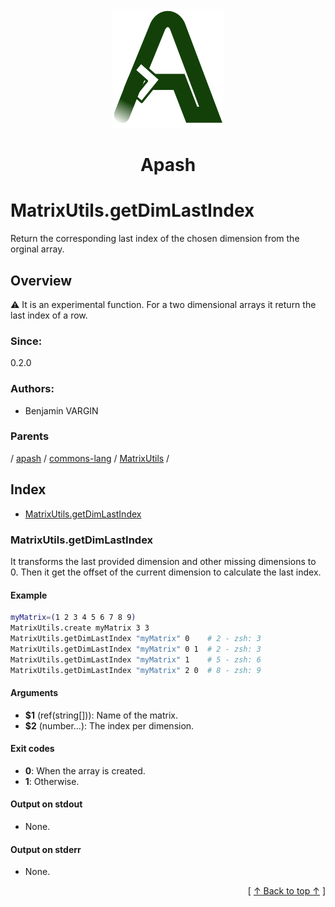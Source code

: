 
<div align='center' id='apash-top'>
  <a href='https://github.com/hastec-fr/apash'>
    <img alt='apash-logo' src='../../../../../../assets/apash-logo.svg'/>
  </a>

  # Apash
</div>

# MatrixUtils.getDimLastIndex

Return the corresponding last index of the chosen dimension from the orginal array.

## Overview

⚠️ It is an experimental function.
For a two dimensional arrays it return the last index of a row.

### Since:
0.2.0

### Authors:
* Benjamin VARGIN

### Parents
<!-- apash.parentBegin -->
[](../../../../.md) / [apash](../../../apash.md) / [commons-lang](../../commons-lang.md) / [MatrixUtils](../MatrixUtils.md) / 
<!-- apash.parentEnd -->

## Index

* [MatrixUtils.getDimLastIndex](#matrixutilsgetdimlastindex)

### MatrixUtils.getDimLastIndex

It transforms the last provided dimension and other missing dimensions
to 0. Then it get the offset of the current dimension to calculate the 
last index.

#### Example
```bash
myMatrix=(1 2 3 4 5 6 7 8 9)
MatrixUtils.create myMatrix 3 3
MatrixUtils.getDimLastIndex "myMatrix" 0    # 2 - zsh: 3
MatrixUtils.getDimLastIndex "myMatrix" 0 1  # 2 - zsh: 3
MatrixUtils.getDimLastIndex "myMatrix" 1    # 5 - zsh: 6
MatrixUtils.getDimLastIndex "myMatrix" 2 0  # 8 - zsh: 9
```

#### Arguments

* **$1** (ref(string[])): Name of the matrix.
* **$2** (number...): The index per dimension.

#### Exit codes

* **0**: When the array is created.
* **1**: Otherwise.

#### Output on stdout

* None.

#### Output on stderr

* None.


  <div align='right'>[ <a href='#apash-top'>↑ Back to top ↑</a> ]</div>

